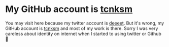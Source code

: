 # My GitHub account is [tcnksm](https://github.com/tcnksm)

You may visit here because my twitter account is [deeeet](https://twitter.com/deeeet). 
But it's wrong, my GitHub account is [tcnksm](https://github.com/tcnksm) and most of my work is there. Sorry I was very careless about identity on internet when I started to using twitter or Github :bow:

